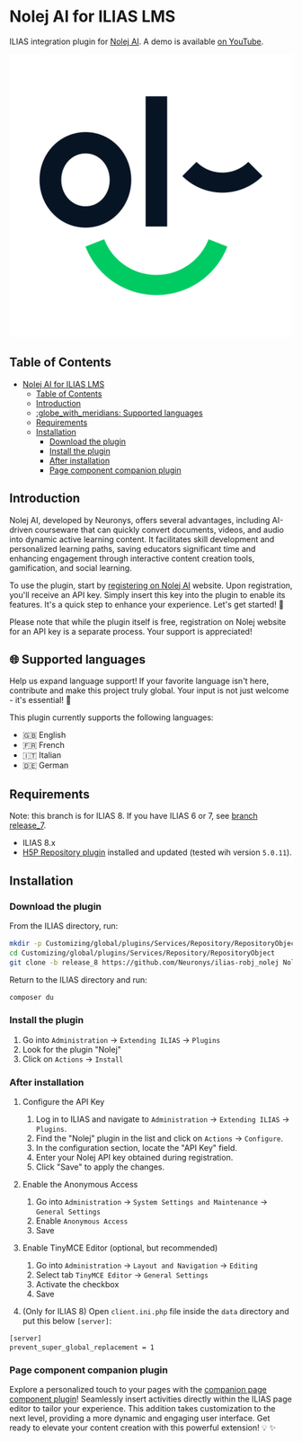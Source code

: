 # Nolej AI for ILIAS LMS
ILIAS integration plugin for [Nolej AI](https://nolej.io/).
A demo is available [on YouTube](https://www.youtube.com/watch?v=knCsFV4bjeY).

![Nolej logo](templates/images/icon_xnlj.svg) 

## Table of Contents
- [ Nolej AI for ILIAS LMS](#-nolej-ai-for-ilias-lms)
  - [Table of Contents](#table-of-contents)
  - [Introduction](#introduction)
  - [:globe\_with\_meridians: Supported languages](#globe_with_meridians-supported-languages)
  - [Requirements](#requirements)
  - [Installation](#installation)
    - [Download the plugin](#download-the-plugin)
    - [Install the plugin](#install-the-plugin)
    - [After installation](#after-installation)
    - [Page component companion plugin](#page-component-companion-plugin)


## Introduction
Nolej AI, developed by Neuronys, offers several advantages, including AI-driven
courseware that can quickly convert documents, videos, and audio into dynamic
active learning content. It facilitates skill development and personalized
learning paths, saving educators significant time and enhancing engagement through
interactive content creation tools, gamification, and social learning.

To use the plugin, start by [registering on Nolej AI](https://live.nolej.io/signup) website.
Upon registration, you'll receive an API key. Simply insert this key into the plugin to
enable its features. It's a quick step to enhance your experience. Let's get started! :rocket:

Please note that while the plugin itself is free, registration on Nolej website for
an API key is a separate process. Your support is appreciated!

## :globe_with_meridians: Supported languages
Help us expand language support! If your favorite language isn't here, contribute and make this project truly global.
Your input is not just welcome - it's essential! :rocket:

This plugin currently supports the following languages:

* :uk: English
* :fr: French
* :it: Italian
* :de: German

## Requirements
Note: this branch is for ILIAS 8. If you have ILIAS 6 or 7,
see [branch release_7](https://github.com/Neuronys/ilias-robj_nolej/tree/release_7).

* ILIAS 8.x
* [H5P Repository plugin](https://github.com/srsolutionsag/H5P) installed and updated (tested wih version `5.0.11`).

## Installation

### Download the plugin

From the ILIAS directory, run:

```sh
mkdir -p Customizing/global/plugins/Services/Repository/RepositoryObject
cd Customizing/global/plugins/Services/Repository/RepositoryObject
git clone -b release_8 https://github.com/Neuronys/ilias-robj_nolej Nolej
```

Return to the ILIAS directory and run:

```sh
composer du
```

### Install the plugin

1. Go into `Administration` -> `Extending ILIAS` -> `Plugins`
2. Look for the plugin "Nolej"
3. Click on `Actions` -> `Install`

### After installation

1. Configure the API Key
   1. Log in to ILIAS and navigate to `Administration` -> `Extending ILIAS` -> `Plugins`.
   2. Find the "Nolej" plugin in the list and click on `Actions` -> `Configure`.
   3. In the configuration section, locate the "API Key" field.
   4. Enter your Nolej API key obtained during registration.
   5. Click "Save" to apply the changes.

2. Enable the Anonymous Access
   1. Go into `Administration` -> `System Settings and Maintenance` -> `General Settings`
   2. Enable `Anonymous Access`
   3. Save

3. Enable TinyMCE Editor (optional, but recommended)
   1. Go into `Administration` -> `Layout and Navigation` -> `Editing`
   2. Select tab `TinyMCE Editor` -> `General Settings`
   3. Activate the checkbox
   4. Save

4. (Only for ILIAS 8) Open `client.ini.php` file inside the `data` directory and put this below `[server]`:

```
[server]
prevent_super_global_replacement = 1
```

### Page component companion plugin
Explore a personalized touch to your pages with the
[companion page component plugin](https://github.com/Neuronys/ilias-pgcp_nolej/)!
Seamlessly insert activities directly within the ILIAS page editor to tailor your
experience. This addition takes customization to the next level, providing a
more dynamic and engaging user interface. Get ready to elevate your content
creation with this powerful extension! :bulb: :sparkles:
